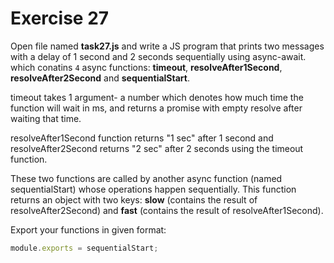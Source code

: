 # Exercise 27

Open file named **task27.js** and write a JS program that prints two messages with a delay of 1 second and 2 seconds 
sequentially using async-await. 
which conatins `4` async functions: **timeout**, **resolveAfter1Second**, **resolveAfter2Second** and **sequentialStart**.

timeout takes 1 argument- a number which denotes how much time the function will wait in ms,
 and returns a promise with empty resolve after waiting that time.

resolveAfter1Second function returns "1 sec" after 1 second and resolveAfter2Second returns "2 sec" after 2 seconds
 using the timeout function.

These two functions are called by another async function (named sequentialStart) whose operations happen sequentially.
 This function returns an object with two keys: **slow** (contains the result of resolveAfter2Second) and 
 **fast** (contains the result of resolveAfter1Second).

Export your functions in given format:

```js
module.exports = sequentialStart;
```
